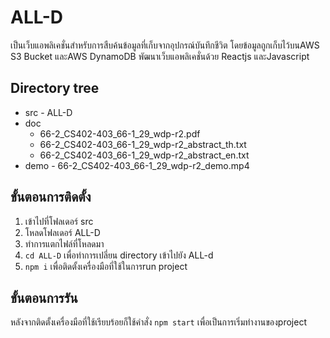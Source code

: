 # ALL-D
เป็นเว็บแอพลิเคชั่นสำหรับการสืบค้นข้อมูลที่เก็บจากอุปกรณ์บันทึกชีวิต โดยข้อมูลถูกเก็บไว้บนAWS S3 Bucket และAWS DynamoDB พัฒนาเว็บแอพลิเคชั่นด้วย Reactjs และJavascript
## Directory tree
-  src
     	-   ALL-D
-  doc
	- 66-2_CS402-403_66-1_29_wdp-r2.pdf 
	- 66-2_CS402-403_66-1_29_wdp-r2_abstract_th.txt
	- 66-2_CS402-403_66-1_29_wdp-r2_abstract_en.txt
-  demo
    	- 66-2_CS402-403_66-1_29_wdp-r2_demo.mp4

## ขั้นตอนการติดตั้ง
1. เข้าไปที่โฟลเดอร์ src
2. โหลดโฟลเดอร์ ALL-D
3. ทำการแตกไฟล์ที่โหลดมา
4. `cd ALL-D` เพื่อทำการเปลี่ยน directory เข้าไปยัง ALL-d
5. `npm i` เพื่อติดตั้งเครื่องมือที่ใช้ในการrun project

## ขั้นตอนการรัน
 หลังจากติดตั้งเครื่องมือที่ใช้เรียบร้อยก็ใช้คำสั่ง
    `npm start`
เพื่อเป็นการเริ่มทำงานของproject
